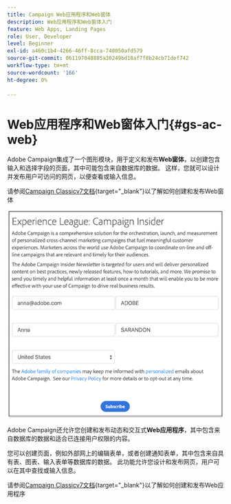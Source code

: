 ```yaml
---
title: Campaign Web应用程序和Web窗体
description: Web应用程序和Web窗体入门
feature: Web Apps, Landing Pages
role: User, Developer
level: Beginner
exl-id: a460c1b4-4266-46ff-8cca-748050afd579
source-git-commit: 061197048885a30249bd18af7f8b24cb71def742
workflow-type: tm+mt
source-wordcount: '166'
ht-degree: 0%

---
```


# Web应用程序和Web窗体入门{#gs-ac-web}

Adobe Campaign集成了一个图形模块，用于定义和发布&#x200B;**Web窗体**，以创建包含输入和选择字段的页面，其中可能包含来自数据库的数据。 这样，您就可以设计并发布用户可访问的网页，以便查看或输入信息。

请参阅[Campaign Classicv7文档](https://experienceleague.adobe.com/docs/campaign-classic/using/designing-content/web-forms/about-web-forms.html?lang=zh-Hans#designing-content){target="_blank"}以了解如何创建和发布Web窗体

![](assets/sample.png)

Adobe Campaign还允许您创建和发布动态和交互式&#x200B;**Web应用程序**，其中包含来自数据库的数据和适合已连接用户权限的内容。

您可以创建页面，例如外部网上的编辑表单，或者创建通知表单，其中包含来自具有表、图表、输入表单等数据库的数据。 此功能允许您设计和发布网页，用户可以在其中查找或输入信息。

请参阅[Campaign Classicv7文档](https://experienceleague.adobe.com/docs/campaign-classic/using/designing-content/web-applications/about-web-applications.html?lang=zh-Hans#designing-content){target="_blank"}以了解如何创建和发布Web应用程序
